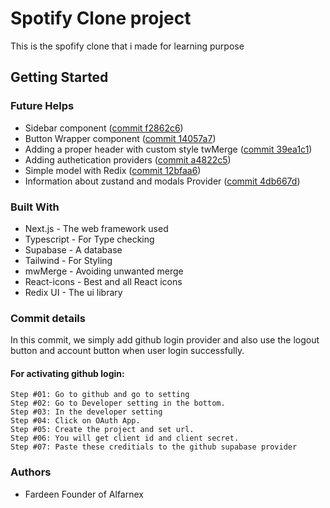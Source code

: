 # Spotify Clone project
This is the spofify clone that i made for learning purpose

## Getting Started

### Future Helps 
- Sidebar component ([commit f2862c6](https://github.com/Fardeen-Awais/Project-02-Spotify/commit/f2862c6))
- Button Wrapper component ([commit 14057a7](https://github.com/Fardeen-Awais/Project-02-Spotify/commit/14057a7))
- Adding a proper header with custom style twMerge ([commit 39ea1c1](https://github.com/Fardeen-Awais/Project-02-Spotify/commit/39ea1c1))
- Adding authetication providers ([commit a4822c5](https://github.com/Fardeen-Awais/Project-02-Spotify/commit/a4822c5))
- Simple model with Redix ([commit 12bfaa6](https://github.com/Fardeen-Awais/Project-02-Spotify/commit/12bfaa6))
- Information about zustand and modals Provider ([commit 4db667d](https://github.com/Fardeen-Awais/Project-02-Spotify/commit/4db667d))


### Built With
- Next.js - The web framework used
- Typescript - For Type checking
- Supabase - A database
- Tailwind - For Styling
- mwMerge - Avoiding unwanted merge
- React-icons - Best and all React icons
- Redix UI - The ui library

### Commit details

In this commit, we simply add github login provider and also use the logout button and account button when user login successfully.

#### For activating github login: 

```
Step #01: Go to github and go to setting
Step #02: Go to Developer setting in the bottom.
Step #03: In the developer setting 
Step #04: Click on OAuth App.
Step #05: Create the project and set url.
Step #06: You will get client id and client secret.
Step #07: Paste these creditials to the github supabase provider
```
### Authors
- Fardeen Founder of Alfarnex



